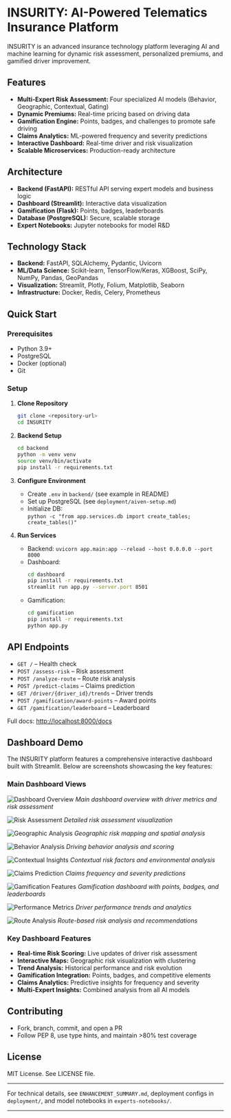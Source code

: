 # INSURITY: AI-Powered Telematics Insurance Platform

INSURITY is an advanced insurance technology platform leveraging AI and machine learning for dynamic risk assessment, personalized premiums, and gamified driver improvement.

## Features

- **Multi-Expert Risk Assessment:** Four specialized AI models (Behavior, Geographic, Contextual, Gating)
- **Dynamic Premiums:** Real-time pricing based on driving data
- **Gamification Engine:** Points, badges, and challenges to promote safe driving
- **Claims Analytics:** ML-powered frequency and severity predictions
- **Interactive Dashboard:** Real-time driver and risk visualization
- **Scalable Microservices:** Production-ready architecture

## Architecture

- **Backend (FastAPI):** RESTful API serving expert models and business logic
- **Dashboard (Streamlit):** Interactive data visualization
- **Gamification (Flask):** Points, badges, leaderboards
- **Database (PostgreSQL):** Secure, scalable storage
- **Expert Notebooks:** Jupyter notebooks for model R&D

## Technology Stack

- **Backend:** FastAPI, SQLAlchemy, Pydantic, Uvicorn
- **ML/Data Science:** Scikit-learn, TensorFlow/Keras, XGBoost, SciPy, NumPy, Pandas, GeoPandas
- **Visualization:** Streamlit, Plotly, Folium, Matplotlib, Seaborn
- **Infrastructure:** Docker, Redis, Celery, Prometheus

## Quick Start

### Prerequisites

- Python 3.9+
- PostgreSQL
- Docker (optional)
- Git

### Setup

1. **Clone Repository**
   ```bash
   git clone <repository-url>
   cd INSURITY
   ```

2. **Backend Setup**
   ```bash
   cd backend
   python -m venv venv
   source venv/bin/activate
   pip install -r requirements.txt
   ```

3. **Configure Environment**
   - Create `.env` in `backend/` (see example in README)
   - Set up PostgreSQL (see `deployment/aiven-setup.md`)
   - Initialize DB:  
     `python -c "from app.services.db import create_tables; create_tables()"`

4. **Run Services**
   - Backend: `uvicorn app.main:app --reload --host 0.0.0.0 --port 8000`
   - Dashboard:  
     ```bash
     cd dashboard
     pip install -r requirements.txt
     streamlit run app.py --server.port 8501
     ```
   - Gamification:  
     ```bash
     cd gamification
     pip install -r requirements.txt
     python app.py
     ```

## API Endpoints

- `GET /` – Health check
- `POST /assess-risk` – Risk assessment
- `POST /analyze-route` – Route risk analysis
- `POST /predict-claims` – Claims prediction
- `GET /driver/{driver_id}/trends` – Driver trends
- `POST /gamification/award-points` – Award points
- `GET /gamification/leaderboard` – Leaderboard

Full docs: [http://localhost:8000/docs](http://localhost:8000/docs)

## Dashboard Demo

The INSURITY platform features a comprehensive interactive dashboard built with Streamlit. Below are screenshots showcasing the key features:

### Main Dashboard Views

![Dashboard Overview](Dashboard%20demo/Screenshot%20from%202025-08-02%2009-39-10.png)
*Main dashboard overview with driver metrics and risk assessment*

![Risk Assessment](Dashboard%20demo/Screenshot%20from%202025-08-02%2009-39-17.png)
*Detailed risk assessment visualization*

![Geographic Analysis](Dashboard%20demo/Screenshot%20from%202025-08-02%2009-39-30.png)
*Geographic risk mapping and spatial analysis*

![Behavior Analysis](Dashboard%20demo/Screenshot%20from%202025-08-02%2009-39-35.png)
*Driving behavior analysis and scoring*

![Contextual Insights](Dashboard%20demo/Screenshot%20from%202025-08-02%2009-39-45.png)
*Contextual risk factors and environmental analysis*

![Claims Prediction](Dashboard%20demo/Screenshot%20from%202025-08-02%2009-39-49.png)
*Claims frequency and severity predictions*

![Gamification Features](Dashboard%20demo/Screenshot%20from%202025-08-02%2009-40-04.png)
*Gamification dashboard with points, badges, and leaderboards*

![Performance Metrics](Dashboard%20demo/Screenshot%20from%202025-08-02%2009-40-42.png)
*Driver performance trends and analytics*

![Route Analysis](Dashboard%20demo/Screenshot%20from%202025-08-02%2009-40-46.png)
*Route-based risk analysis and recommendations*

### Key Dashboard Features

- **Real-time Risk Scoring:** Live updates of driver risk assessment
- **Interactive Maps:** Geographic risk visualization with clustering
- **Trend Analysis:** Historical performance and risk evolution
- **Gamification Integration:** Points, badges, and competitive elements
- **Claims Analytics:** Predictive insights for frequency and severity
- **Multi-Expert Insights:** Combined analysis from all AI models

## Contributing

- Fork, branch, commit, and open a PR
- Follow PEP 8, use type hints, and maintain >80% test coverage

## License

MIT License. See LICENSE file.

---

For technical details, see `ENHANCEMENT_SUMMARY.md`, deployment configs in `deployment/`, and model notebooks in `experts-notebooks/`.

---
